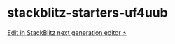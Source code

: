 # stackblitz-starters-uf4uub

[Edit in StackBlitz next generation editor ⚡️](https://stackblitz.com/~/github.com/KentxStuuki/stackblitz-starters-uf4uub)